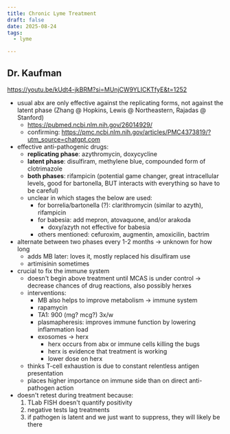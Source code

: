 ```yaml
---
title: Chronic Lyme Treatment
draft: false
date: 2025-08-24
tags:
  - lyme

---
```

## Dr. Kaufman
https://youtu.be/kUdt4-jkBRM?si=MUnjCW9YLICKTfyE&t=1252
- usual abx are only effective against the replicating forms, not against the latent phase (Zhang @ Hopkins, Lewis @ Northeastern, Rajadas @ Stanford)
	- https://pubmed.ncbi.nlm.nih.gov/26014929/
  - confirming: https://pmc.ncbi.nlm.nih.gov/articles/PMC4373819/?utm_source=chatgpt.com
- effective anti-pathogenic drugs:
	- **replicating phase**: azythromycin, doxycycline
	- **latent phase**: disulfiram, methylene blue, compounded form of clotrimazole
	- **both phases**: rifampicin (potential game changer, great intracellular levels, good for bartonella, BUT interacts with everything so have to be careful)
	- unclear in which stages the below are used:
		- for borrelia/bartonella (?): clarithromycin (similar to azyth), rifampicin 
		- for babesia: add mepron, atovaquone, and/or arakoda
			- doxy/azyth not effective for babesia
		- others mentioned: cefuroxim, augmentin, amoxicilin, bactrim
- alternate between two phases every 1-2 months → unknown for how long
	- adds MB later: loves it, mostly replaced his disulfiram use
	- artimisinin sometimes
- crucial to fix the immune system
	- doesn't begin above treatment until MCAS is under control → decrease chances of drug reactions, also possibly herxes
	- interventions:
		- MB also helps to improve metabolism → immune system
		- rapamycin
		- TA1: 900 (mg? mcg?) 3x/w
		- plasmapheresis: improves immune function by lowering inflammation load
		- exosomes → herx
			- herx occurs from abx or immune cells killing the bugs
			- herx is evidence that treatment is working
			- lower dose on herx
	- thinks T-cell exhaustion is due to constant relentless antigen presentation
	- places higher importance on immune side than on direct anti-pathogen action
- doesn't retest during treatment because:
	1. TLab FISH doesn't quantify positivity
	2. negative tests lag treatments
	3. if pathogen is latent and we just want to suppress, they will likely be there
